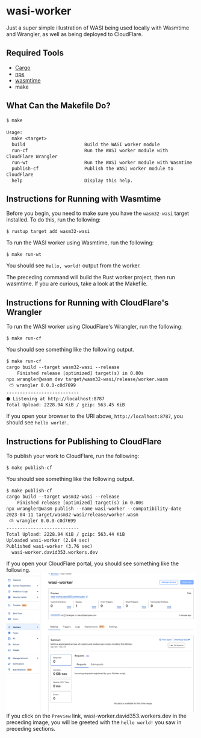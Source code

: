 # wasi-worker

Just a super simple illustration of WASI being used locally with Wasmtime and Wrangler, as well as being deployed to CloudFlare.

## Required Tools
- [Cargo](https://rustup.rs)
- [npx](https://docs.npmjs.com/downloading-and-installing-node-js-and-npm)
- [wasmtime](https://docs.wasmtime.dev/cli-install.html)
- make

## What Can the Makefile Do?
```shell
$ make

Usage:
  make <target>
  build                      Build the WASI worker module
  run-cf                     Run the WASI worker module with CloudFlare Wrangler
  run-wt                     Run the WASI worker module with Wasmtime
  publish-cf                 Publish the WASI worker module to CloudFlare
  help                       Display this help.
```

## Instructions for Running with Wasmtime

Before you begin, you need to make sure you have the `wasm32-wasi` target installed. To do this, run the following:
```shell
$ rustup target add wasm32-wasi
```

To run the WASI worker using Wasmtime, run the following:
```shell
$ make run-wt
```
You should see `Hello, world!` output from the worker.

The preceding command will build the Rust worker project, then run wasmtime. If you are curious, take a look at the Makefile.

## Instructions for Running with CloudFlare's Wrangler
To run the WASI worker using CloudFlare's Wrangler, run the following:
```shell
$ make run-cf
```
You should see something like the following output.
```shell
$ make run-cf
cargo build --target wasm32-wasi --release
    Finished release [optimized] target(s) in 0.00s
npx wrangler@wasm dev target/wasm32-wasi/release/worker.wasm
 ⛅️ wrangler 0.0.0-c0d7699
---------------------------
⬣ Listening at http://localhost:8787
Total Upload: 2228.94 KiB / gzip: 563.45 KiB
```

If you open your browser to the URI above, `http://localhost:8787`, you should see `hello world!`.

## Instructions for Publishing to CloudFlare
To publish your work to CloudFlare, run the following:
```shell
$ make publish-cf
```
You should see something like the following output.
```shell
$ make publish-cf
cargo build --target wasm32-wasi --release
    Finished release [optimized] target(s) in 0.00s
npx wrangler@wasm publish --name wasi-worker --compatibility-date 2023-04-11 target/wasm32-wasi/release/worker.wasm
 ⛅️ wrangler 0.0.0-c0d7699
---------------------------
Total Upload: 2228.94 KiB / gzip: 563.44 KiB
Uploaded wasi-worker (2.84 sec)
Published wasi-worker (3.76 sec)
  wasi-worker.david353.workers.dev
```
If you open your CloudFlare portal, you should see something like the following.
![CloudFlare WASI Worker](./imgs/cf-wasi-worker.png)
If you click on the `Preview` link, wasi-worker.david353.workers.dev in the preceding image, you will be greeted with the `hello world!` you saw in preceding sections.


